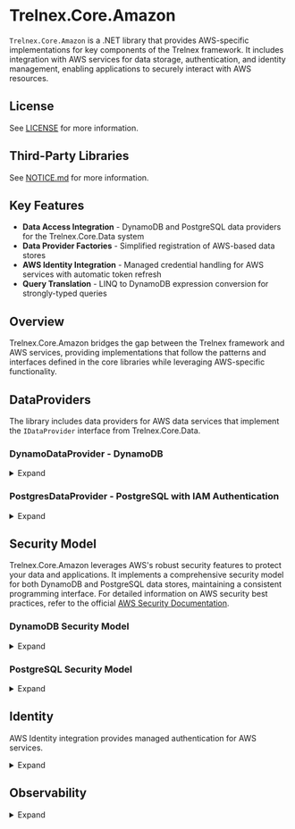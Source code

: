 # Trelnex.Core.Amazon

`Trelnex.Core.Amazon` is a .NET library that provides AWS-specific implementations for key components of the Trelnex framework. It includes integration with AWS services for data storage, authentication, and identity management, enabling applications to securely interact with AWS resources.

## License

See [LICENSE](LICENSE) for more information.

## Third-Party Libraries

See [NOTICE.md](NOTICE.md) for more information.

## Key Features

- **Data Access Integration** - DynamoDB and PostgreSQL data providers for the Trelnex.Core.Data system
- **Data Provider Factories** - Simplified registration of AWS-based data stores
- **AWS Identity Integration** - Managed credential handling for AWS services with automatic token refresh
- **Query Translation** - LINQ to DynamoDB expression conversion for strongly-typed queries

## Overview

Trelnex.Core.Amazon bridges the gap between the Trelnex framework and AWS services, providing implementations that follow the patterns and interfaces defined in the core libraries while leveraging AWS-specific functionality.

## DataProviders

The library includes data providers for AWS data services that implement the `IDataProvider` interface from Trelnex.Core.Data.

### DynamoDataProvider - DynamoDB

<details>

<summary>Expand</summary>

&nbsp;

`DynamoDataProvider` is an `IDataProvider` that uses Amazon DynamoDB as a backing store, providing scalable, highly available NoSQL database capabilities.

#### DynamoDataProvider - Dependency Injection

The `AddDynamoDataProviders` method takes a `Action<IDataProviderOptions>` `configureDataProviders` delegate. This delegate configures the necessary `IDataProvider` instances for the application.

```csharp
    public static void Add(
        IServiceCollection services,
        IConfiguration configuration,
        ILogger bootstrapLogger)
    {
        services
            .AddAuthentication(configuration)
            .AddPermissions(bootstrapLogger);

        services
            .AddSwaggerToServices()
            .AddAmazonIdentity(
                configuration,
                bootstrapLogger)
            .AddDynamoDataProviders(
                configuration,
                bootstrapLogger,
                options => options.AddUsersDataProviders());
    }
```

```csharp
    public static IDataProviderOptions AddUsersDataProviders(
        this IDataProviderOptions options)
    {
        return options
            .Add<IUser, User>(
                typeName: "user",
                validator: User.Validator,
                commandOperations: CommandOperations.All);
    }
```

#### DynamoDataProvider - Configuration

`appsettings.json` specifies the configuration of a `DynamoDataProvider`. Values like region can be sourced from environment variables for security.

```json
  "Amazon.DynamoDataProviders": {
    "Region": "FROM_ENV",
    "Tables": {
      "test-item": {
        "TableName": "test-items"
      },
      "encrypted-test-item": {
        "TableName": "test-items",
        "Encryption": {
          "Primary": {
            "CipherName": "AesGcm",
            "Secret": "2ff9347d-0566-499a-b2d3-3aeaf3fe7ae5"
          },
          "Secondary": [
            {
              "CipherName": "AesGcm",
              "Secret": "411c80b9-ef25-4414-bb45-d87851eb4d95"
            }
          ]
        }
      }
    }
  }
```

The `Encryption` section is optional and enables client-side encryption for the specified type name. When provided, properties marked with the `[Encrypt]` attribute will be automatically encrypted before storage and decrypted when retrieved, ensuring sensitive data remains protected at rest.

#### DynamoDataProvider - Table Schema

The DynamoDB table must follow these requirements:
- Partition key = `partitionKey (S)` - String type partition key
- Sort key = `id (S)` - String type sort key
- Standard properties from `BaseItem` are mapped to appropriate attributes
- Custom properties are serialized according to JSON property name attributes

#### DynamoDataProvider - Query Model

The `QueryHelper<T>` class provides LINQ to DynamoDB expression translation:

```csharp
// Build a strongly-typed LINQ query
var query = items.AsQueryable()
    .Where(x => x.Status == "Active" && x.Count > 10)
    .OrderByDescending(x => x.CreatedDate);

// Translate to DynamoDB expressions
var queryHelper = QueryHelper<Item>.FromLinqExpression(query.Expression);

// Apply the query with DynamoDB expressions for filtering and in-memory for sorting
var results = queryHelper.Filter(items);
```

The query translation supports:
- Equality and comparison operators
- Logical operators (AND, OR)
- String operations (Contains, StartsWith)
- NULL checks
- Complex nested expressions

</details>

### PostgresDataProvider - PostgreSQL with IAM Authentication

<details>

<summary>Expand</summary>

&nbsp;

`PostgresDataProvider` is an `IDataProvider` that uses Amazon RDS for PostgreSQL as a backing store, providing relational database capabilities with AWS IAM authentication.

#### PostgresDataProvider - Dependency Injection

The `AddPostgresDataProviders` method takes a `Action<IDataProviderOptions>` `configureDataProviders` delegate. This delegate configures the necessary `IDataProvider` instances for the application.

```csharp
    public static void Add(
        IServiceCollection services,
        IConfiguration configuration,
        ILogger bootstrapLogger)
    {
        services
            .AddAuthentication(configuration)
            .AddPermissions(bootstrapLogger);

        services
            .AddSwaggerToServices()
            .AddAmazonIdentity(
                configuration,
                bootstrapLogger)
            .AddPostgresDataProviders(
                configuration,
                bootstrapLogger,
                options => options.AddUsersDataProviders());
    }
```

```csharp
    public static IDataProviderOptions AddUsersDataProviders(
        this IDataProviderOptions options)
    {
        return options
            .Add<IUser, User>(
                typeName: "user",
                validator: User.Validator,
                commandOperations: CommandOperations.All);
    }
```

#### PostgresDataProvider - Configuration

`appsettings.json` specifies the configuration of a `PostgresDataProvider`. Connection information can be securely loaded from environment variables.

```json
  "Amazon.PostgresDataProviders": {
    "Host": "FROM_ENV",
    "Database": "trelnex-core-data-tests",
    "DbUser": "FROM_ENV",
    "Tables": {
      "test-item": {
        "TableName": "test-items"
      },
      "encrypted-test-item": {
        "TableName": "test-items",
        "Encryption": {
          "Primary": {
            "CipherName": "AesGcm",
            "Secret": "f22c4c5d-1b1d-4f03-95b5-1ebd71413f77"
          },
          "Secondary": [
            {
              "CipherName": "AesGcm",
              "Secret": "3abe602b-5e45-4f4e-81c4-9f30b9f7840d"
            }
          ]
        }
      }
    }
  }
```

The `Encryption` section is optional and enables client-side encryption for the specified type name. When provided, properties marked with the `[Encrypt]` attribute will be automatically encrypted before storage and decrypted when retrieved, ensuring sensitive data remains protected at rest.

#### PostgresDataProvider - Item Schema

The table for the items must follow the following schema:

```sql
CREATE TABLE "test-items" (
    "id" varchar(255) NOT NULL,
    "partitionKey" varchar(255) NOT NULL,
    "typeName" varchar NOT NULL,
    "version" int NOT NULL,
    "createdDateTimeOffset" timestamptz NOT NULL,
    "updatedDateTimeOffset" timestamptz NOT NULL,
    "deletedDateTimeOffset" timestamptz NULL,
    "isDeleted" boolean NULL,
    "_etag" varchar NULL,

    ..., -- TItem specific columns

    PRIMARY KEY ("id", "partitionKey")
);
```

#### PostgresDataProvider - Event Schema

The table for the events must use the following schema to track changes:

```sql
CREATE TABLE "test-items-events" (
    "id" varchar(255) NOT NULL,
    "partitionKey" varchar(255) NOT NULL,
    "typeName" varchar NOT NULL,
    "version" int NOT NULL,
    "createdDateTimeOffset" timestamptz NOT NULL,
    "updatedDateTimeOffset" timestamptz NOT NULL,
    "deletedDateTimeOffset" timestamptz NULL,
    "isDeleted" boolean NULL,
    "_etag" varchar NULL,
    "saveAction" varchar NOT NULL,
    "relatedId" varchar(255) NOT NULL,
    "relatedTypeName" varchar NOT NULL,
    "changes" varchar NULL,
    "traceContext" varchar(55) NULL,
    "traceId" varchar(32) NULL,
    "spanId" varchar(16) NULL,
    PRIMARY KEY ("id", "partitionKey"),
    FOREIGN KEY ("relatedId", "partitionKey") REFERENCES "test-items"("id", "partitionKey")
);
```

#### PostgresDataProvider - Item Trigger

The following trigger must exist to check and update the item ETag for optimistic concurrency control:

```sql
CREATE OR REPLACE FUNCTION update_test_items_etag()
RETURNS TRIGGER AS $$
BEGIN
    IF (TG_OP = 'UPDATE') THEN
        IF (OLD._etag != NEW._etag) THEN
            RAISE EXCEPTION 'Precondition Failed.' USING ERRCODE = '23000';
        END IF;
    END IF;

    NEW._etag := gen_random_uuid()::text;
    RETURN NEW;
END;
$$ LANGUAGE plpgsql;

CREATE TRIGGER tr_test_items_etag
BEFORE INSERT OR UPDATE ON "test-items"
FOR EACH ROW EXECUTE FUNCTION update_test_items_etag();
```

#### PostgresDataProvider - Event Trigger

The following trigger must exist to update the event ETag:

```sql
CREATE OR REPLACE FUNCTION update_test_items_events_etag()
RETURNS TRIGGER AS $$
BEGIN
    NEW._etag := gen_random_uuid()::text;
    RETURN NEW;
END;
$$ LANGUAGE plpgsql;

CREATE TRIGGER tr_test_items_events_etag
BEFORE INSERT OR UPDATE ON "test-items-events"
FOR EACH ROW EXECUTE FUNCTION update_test_items_events_etag();
```

#### PostgresDataProvider - IAM Authentication

The provider uses AWS IAM authentication to connect to RDS PostgreSQL instances. Instead of storing static passwords, it generates dynamic authentication tokens using AWS credentials:

1. Authentication tokens are generated using `RDSAuthTokenGenerator` with valid AWS credentials
2. Tokens are automatically refreshed before each connection to ensure they don't expire
3. SSL is required for secure communications with the database

</details>

## Security Model

Trelnex.Core.Amazon leverages AWS's robust security features to protect your data and applications. It implements a comprehensive security model for both DynamoDB and PostgreSQL data stores, maintaining a consistent programming interface. For detailed information on AWS security best practices, refer to the official [AWS Security Documentation](https://docs.aws.amazon.com/security/).

### DynamoDB Security Model

<details>

<summary>Expand</summary>

&nbsp;

DynamoDB security is built around IAM permissions, VPC endpoints, and encryption.

#### AWS Setup for DynamoDB

Refer to the [Amazon DynamoDB Security Best Practices](https://docs.aws.amazon.com/amazondynamodb/latest/developerguide/best-practices-security.html) for detailed setup instructions. Key steps include:

1. Creating a DynamoDB Table with appropriate encryption settings
2. Configuring IAM Roles with least privilege permissions
3. Setting up VPC Endpoints for private network access
4. Enabling encryption at rest with AWS KMS

</details>

### PostgreSQL Security Model

<details>

<summary>Expand</summary>

&nbsp;

PostgreSQL security in AWS combines IAM authentication with database-level security.

#### AWS Setup for PostgreSQL RDS

Refer to the [Amazon RDS Security Best Practices](https://docs.aws.amazon.com/AmazonRDS/latest/UserGuide/CHAP_BestPractices.Security.html) for detailed setup. Key steps include:

1. Creating an RDS PostgreSQL instance with appropriate encryption settings
2. Configuring IAM Database Authentication
3. Setting up VPC Security Groups and network controls
4. Configuring SSL for encrypted connections

</details>

## Identity

AWS Identity integration provides managed authentication for AWS services.

<details>

<summary>Expand</summary>

&nbsp;

Trelnex.Core.Amazon uses AWS's credential management for secure authentication. Applications should register the `AmazonCredentialProvider` and use dependency injection to obtain `AWSCredentials` and access tokens.

### Key Features of AmazonCredentialProvider

- **Credential Management** - Handles AWS credentials and provides them securely to services
- **Token Caching** - Caches access tokens to reduce authentication requests
- **Automatic Token Refresh** - Manages token lifecycle and refreshes before expiration
- **Token Status Reporting** - Provides health status of all managed tokens
- **CallerIdentity Integration** - Supports AWS SigV4 signatures for authentication

### AWS Credential Management

Trelnex.Core.Amazon manages AWS credentials through the following components:

1. **ManagedCredential** - Thread-safe credential wrapper with token caching and refresh
2. **AccessTokenClient** - Client for requesting and validating tokens
3. **CallerIdentitySignature** - Handler for AWS SigV4 signatures

### AmazonCredentialProvider - Dependency Injection

Add Amazon Identity to your service collection:

```csharp
    services
        .AddAmazonIdentity(
            configuration,
            bootstrapLogger);
```

### IAccessTokenProvider - Dependency Injection

Register clients that require access tokens:

```csharp
    // Get the credential provider and access token provider
    services.AddClient<IUsersClient, UsersClient>(
        configuration: configuration);
```

### IAccessTokenProvider - Usage

Use the token provider in your HTTP clients:

```csharp
internal class UsersClient(
    HttpClient httpClient,
    IAccessTokenProvider<UsersClient> tokenProvider)
    : BaseClient(httpClient), IUsersClient
{
    public async Task<UserResponse> GetUserAsync(string userId)
    {
        // Get the authorization header from the token provider
        var authorizationHeader = tokenProvider.GetAccessToken().GetAuthorizationHeader();

        // Add the authorization header to the request
        using var request = new HttpRequestMessage(HttpMethod.Get, $"users/{userId}");
        request.Headers.Authorization = authorizationHeader;

        // Send the request
        using var response = await httpClient.SendAsync(request);

        // Process the response
        response.EnsureSuccessStatusCode();
        return await response.Content.ReadFromJsonAsync<UserResponse>();
    }
}
```

### AWS Credentials Manager

The `AWSCredentialsManager` class manages AWS credentials with the following capabilities:

- **Profile Selection** - Loads credentials from named profiles
- **Environment Variable Support** - Can load credentials from environment variables
- **EC2 Instance Profile Support** - Can load credentials from EC2 instance metadata
- **ECS Task Role Support** - Can load credentials from ECS task roles

</details>

## Observability

<details>

<summary>Expand</summary>

&nbsp;

Trelnex.Core.Amazon provides AWS-specific observability features for tracing and monitoring.

### AWS X-Ray Integration

The library integrates with AWS X-Ray for distributed tracing:

```csharp
// Add X-Ray tracing to your application
services.AddAmazonObservability(configuration);
```

This enables tracing of AWS service calls, including:
- DynamoDB operations
- RDS PostgreSQL queries
- AWS credential and token operations
- HTTP requests to AWS services

Traced operations include:
- Start/end timestamps
- Operation metadata
- Error information
- Dependencies and downstream calls

</details>